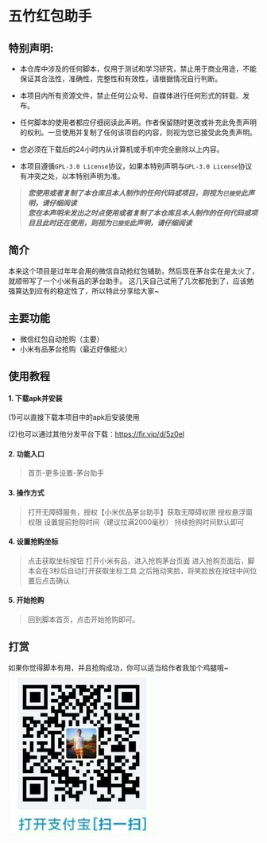 # 五竹红包助手

## 特别声明:

* 本仓库中涉及的任何脚本，仅用于测试和学习研究，禁止用于商业用途，不能保证其合法性，准确性，完整性和有效性，请根据情况自行判断。

* 本项目内所有资源文件，禁止任何公众号、自媒体进行任何形式的转载、发布。

* 任何脚本的使用者都应仔细阅读此声明。作者保留随时更改或补充此免责声明的权利。一旦使用并复制了任何该项目的内容，则视为您已接受此免责声明。
  
* 您必须在下载后的24小时内从计算机或手机中完全删除以上内容。  
  
* 本项目遵循`GPL-3.0 License`协议，如果本特别声明与`GPL-3.0 License`协议有冲突之处，以本特别声明为准。

> ***您使用或者复制了本仓库且本人制作的任何代码或项目，则视为`已接受`此声明，请仔细阅读***  
> ***您在本声明未发出之时点使用或者复制了本仓库且本人制作的任何代码或项目且此时还在使用，则视为`已接受`此声明，请仔细阅读***

## 简介
本来这个项目是过年年会用的微信自动抢红包辅助，然后现在茅台实在是太火了，就顺带写了一个小米有品的茅台助手。
这几天自己试用了几次都抢到了，应该勉强算达到应有的稳定性了，所以特此分享给大家~
## 主要功能

- 微信红包自动抢购（主要）
- 小米有品茅台抢购（最近好像挺火）

## 使用教程  
#### 1. 下载apk并安装
(1)可以直接下载本项目中的apk后安装使用

(2)也可以通过其他分发平台下载：https://fir.vip/d/5z0el
#### 2. 功能入口
> 首页-更多设置-茅台助手

#### 3. 操作方式
> 打开无障碍服务，授权【小米优品茅台助手】获取无障碍权限
> 授权悬浮窗权限
> 设置提前抢购时间（建议拉满2000毫秒）
> 持续抢购时间默认即可

#### 4. 设置抢购坐标
> 点击获取坐标按钮
> 打开小米有品，进入抢购茅台页面
> 进入抢购页面后，脚本会在3秒后自动打开获取坐标工具
> 之后拖动笑脸，将笑脸放在按钮中间位置后点击确认

#### 5. 开始抢购
> 回到脚本首页，点击开始抢购即可。

## 打赏
如果你觉得脚本有用，并且抢购成功，你可以适当给作者我加个鸡腿哦~
![avatar](/pay.png)
